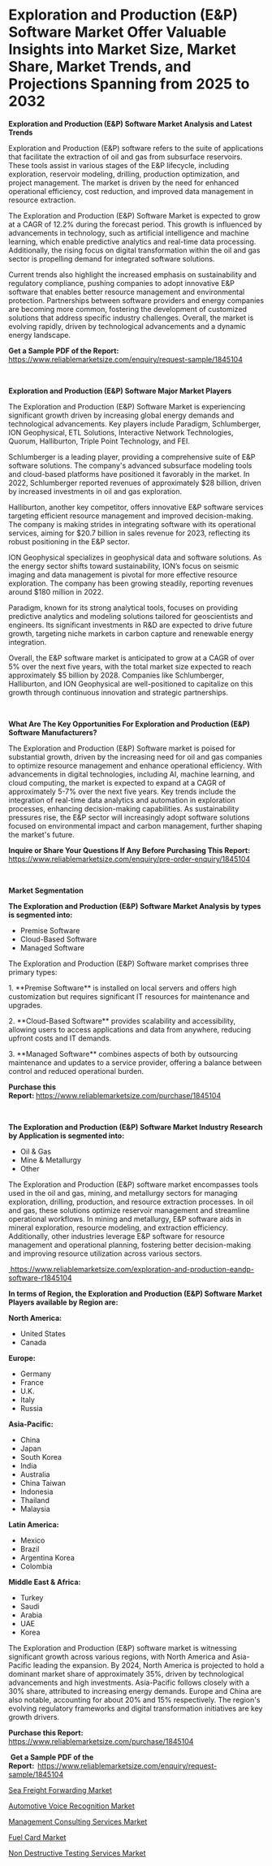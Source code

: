 <p><h1>Exploration and Production (E&P) Software Market Offer Valuable Insights into Market Size, Market Share, Market Trends, and Projections Spanning from 2025 to 2032</h1></p><p><strong>Exploration and Production (E&P) Software Market Analysis and Latest Trends</strong></p>
<p><p>Exploration and Production (E&P) software refers to the suite of applications that facilitate the extraction of oil and gas from subsurface reservoirs. These tools assist in various stages of the E&P lifecycle, including exploration, reservoir modeling, drilling, production optimization, and project management. The market is driven by the need for enhanced operational efficiency, cost reduction, and improved data management in resource extraction.</p><p>The Exploration and Production (E&P) Software Market is expected to grow at a CAGR of 12.2% during the forecast period. This growth is influenced by advancements in technology, such as artificial intelligence and machine learning, which enable predictive analytics and real-time data processing. Additionally, the rising focus on digital transformation within the oil and gas sector is propelling demand for integrated software solutions.</p><p>Current trends also highlight the increased emphasis on sustainability and regulatory compliance, pushing companies to adopt innovative E&P software that enables better resource management and environmental protection. Partnerships between software providers and energy companies are becoming more common, fostering the development of customized solutions that address specific industry challenges. Overall, the market is evolving rapidly, driven by technological advancements and a dynamic energy landscape.</p></p>
<p><strong>Get a Sample PDF of the Report:&nbsp;</strong> <a href="https://www.reliablemarketsize.com/enquiry/request-sample/1845104?utm_campaign=2008&utm_medium=2&utm_source=Github&utm_content=ia&utm_term=11032025&utm_id=exploration-and-production-ep-software">https://www.reliablemarketsize.com/enquiry/request-sample/1845104</a></p>
<p>&nbsp;</p>
<p><strong>Exploration and Production (E&P) Software Major Market Players</strong></p>
<p><p>The Exploration and Production (E&P) Software Market is experiencing significant growth driven by increasing global energy demands and technological advancements. Key players include Paradigm, Schlumberger, ION Geophysical, ETL Solutions, Interactive Network Technologies, Quorum, Halliburton, Triple Point Technology, and FEI.</p><p>Schlumberger is a leading player, providing a comprehensive suite of E&P software solutions. The company's advanced subsurface modeling tools and cloud-based platforms have positioned it favorably in the market. In 2022, Schlumberger reported revenues of approximately $28 billion, driven by increased investments in oil and gas exploration.</p><p>Halliburton, another key competitor, offers innovative E&P software services targeting efficient resource management and improved decision-making. The company is making strides in integrating software with its operational services, aiming for $20.7 billion in sales revenue for 2023, reflecting its robust positioning in the E&P sector.</p><p>ION Geophysical specializes in geophysical data and software solutions. As the energy sector shifts toward sustainability, ION’s focus on seismic imaging and data management is pivotal for more effective resource exploration. The company has been growing steadily, reporting revenues around $180 million in 2022.</p><p>Paradigm, known for its strong analytical tools, focuses on providing predictive analytics and modeling solutions tailored for geoscientists and engineers. Its significant investments in R&D are expected to drive future growth, targeting niche markets in carbon capture and renewable energy integration.</p><p>Overall, the E&P software market is anticipated to grow at a CAGR of over 5% over the next five years, with the total market size expected to reach approximately $5 billion by 2028. Companies like Schlumberger, Halliburton, and ION Geophysical are well-positioned to capitalize on this growth through continuous innovation and strategic partnerships.</p></p>
<p>&nbsp;</p>
<p><strong>What Are The Key Opportunities For Exploration and Production (E&P) Software Manufacturers?</strong></p>
<p><p>The Exploration and Production (E&P) Software market is poised for substantial growth, driven by the increasing need for oil and gas companies to optimize resource management and enhance operational efficiency. With advancements in digital technologies, including AI, machine learning, and cloud computing, the market is expected to expand at a CAGR of approximately 5-7% over the next five years. Key trends include the integration of real-time data analytics and automation in exploration processes, enhancing decision-making capabilities. As sustainability pressures rise, the E&P sector will increasingly adopt software solutions focused on environmental impact and carbon management, further shaping the market's future.</p></p>
<p><strong>Inquire or Share Your Questions If Any Before Purchasing This Report:</strong> <a href="https://www.reliablemarketsize.com/enquiry/pre-order-enquiry/1845104?utm_campaign=2008&utm_medium=2&utm_source=Github&utm_content=ia&utm_term=11032025&utm_id=exploration-and-production-ep-software">https://www.reliablemarketsize.com/enquiry/pre-order-enquiry/1845104</a></p>
<p>&nbsp;</p>
<p><strong>Market Segmentation</strong></p>
<p><strong>The Exploration and Production (E&P) Software Market Analysis by types is segmented into:</strong></p>
<p><ul><li>Premise Software</li><li>Cloud-Based Software</li><li>Managed Software</li></ul></p>
<p><p>The Exploration and Production (E&P) Software market comprises three primary types: </p><p>1. **Premise Software** is installed on local servers and offers high customization but requires significant IT resources for maintenance and upgrades.</p><p>  </p><p>2. **Cloud-Based Software** provides scalability and accessibility, allowing users to access applications and data from anywhere, reducing upfront costs and IT demands.</p><p>3. **Managed Software** combines aspects of both by outsourcing maintenance and updates to a service provider, offering a balance between control and reduced operational burden.</p></p>
<p><strong>Purchase this Report:&nbsp;</strong><a href="https://www.reliablemarketsize.com/purchase/1845104?utm_campaign=2008&utm_medium=2&utm_source=Github&utm_content=ia&utm_term=11032025&utm_id=exploration-and-production-ep-software">https://www.reliablemarketsize.com/purchase/1845104</a></p>
<p>&nbsp;</p>
<p><strong>The Exploration and Production (E&P) Software Market Industry Research by Application is segmented into:</strong></p>
<p><ul><li>Oil & Gas</li><li>Mine & Metallurgy</li><li>Other</li></ul></p>
<p><p>The Exploration and Production (E&P) software market encompasses tools used in the oil and gas, mining, and metallurgy sectors for managing exploration, drilling, production, and resource extraction processes. In oil and gas, these solutions optimize reservoir management and streamline operational workflows. In mining and metallurgy, E&P software aids in mineral exploration, resource modeling, and extraction efficiency. Additionally, other industries leverage E&P software for resource management and operational planning, fostering better decision-making and improving resource utilization across various sectors.</p></p>
<p><a href="https://www.reliablemarketsize.com/exploration-and-production-eandp-software-r1845104?utm_campaign=2008&utm_medium=2&utm_source=Github&utm_content=ia&utm_term=11032025&utm_id=exploration-and-production-ep-software">&nbsp;https://www.reliablemarketsize.com/exploration-and-production-eandp-software-r1845104</a></p>
<p><strong>In terms of Region, the Exploration and Production (E&P) Software Market Players available by Region are:</strong></p>
<p>
    <p> <strong> North America: </strong>
        <ul>
            <li>United States</li>
            <li>Canada</li>
        </ul>
        </p> 
    <p> <strong> Europe: </strong>
        <ul>
            <li>Germany</li>
            <li>France</li>
            <li>U.K.</li>
            <li>Italy</li>
            <li>Russia</li>
        </ul>
        </p> 
    <p> <strong> Asia-Pacific: </strong>
        <ul>
            <li>China</li>
            <li>Japan</li>
            <li>South Korea</li>
            <li>India</li>
            <li>Australia</li>
            <li>China Taiwan</li>
            <li>Indonesia</li>
            <li>Thailand</li>
            <li>Malaysia</li>
        </ul>
        </p> 
    <p> <strong> Latin America: </strong>
        <ul>
            <li>Mexico</li>
            <li>Brazil</li>
            <li>Argentina Korea</li>
            <li>Colombia</li>
        </ul>
        </p> 
    <p> <strong> Middle East & Africa: </strong>
        <ul>
            <li>Turkey</li>
            <li>Saudi</li>
            <li>Arabia</li>
            <li>UAE</li>
            <li>Korea</li>
        </ul>
    </p>
    </p>
<p><p>The Exploration and Production (E&P) software market is witnessing significant growth across various regions, with North America and Asia-Pacific leading the expansion. By 2024, North America is projected to hold a dominant market share of approximately 35%, driven by technological advancements and high investments. Asia-Pacific follows closely with a 30% share, attributed to increasing energy demands. Europe and China are also notable, accounting for about 20% and 15% respectively. The region's evolving regulatory frameworks and digital transformation initiatives are key growth drivers.</p></p>
<p><strong>Purchase this Report: </strong><a href="https://www.reliablemarketsize.com/purchase/1845104?utm_campaign=2008&utm_medium=2&utm_source=Github&utm_content=ia&utm_term=11032025&utm_id=exploration-and-production-ep-software">https://www.reliablemarketsize.com/purchase/1845104</a></p>
<p>&nbsp;<strong>Get a Sample PDF of the Report:&nbsp;&nbsp;</strong><a href="https://www.reliablemarketsize.com/enquiry/request-sample/1845104?utm_campaign=2008&utm_medium=2&utm_source=Github&utm_content=ia&utm_term=11032025&utm_id=exploration-and-production-ep-software">https://www.reliablemarketsize.com/enquiry/request-sample/1845104</a></p>
<p><strong></strong></p>
<p><p><a href="https://github.com/maaniwilka9y/Market-Research-Report-List-1/blob/main/sea-freight-forwarding-market.md?utm_campaign=2008&utm_medium=2&utm_source=Github&utm_content=ia&utm_term=11032025&utm_id=exploration-and-production-ep-software">Sea Freight Forwarding Market</a></p><p><a href="https://github.com/failarustic/Market-Research-Report-List-1/blob/main/automotive-voice-recognition-market.md?utm_campaign=2008&utm_medium=2&utm_source=Github&utm_content=ia&utm_term=11032025&utm_id=exploration-and-production-ep-software">Automotive Voice Recognition Market</a></p><p><a href="https://github.com/damjiederyd/Market-Research-Report-List-1/blob/main/management-consulting-services-market.md?utm_campaign=2008&utm_medium=2&utm_source=Github&utm_content=ia&utm_term=11032025&utm_id=exploration-and-production-ep-software">Management Consulting Services Market</a></p><p><a href="https://github.com/claracpegios/Market-Research-Report-List-1/blob/main/fuel-card-market.md?utm_campaign=2008&utm_medium=2&utm_source=Github&utm_content=ia&utm_term=11032025&utm_id=exploration-and-production-ep-software">Fuel Card Market</a></p><p><a href="https://github.com/waldarolka1j/Market-Research-Report-List-1/blob/main/non-destructive-testing-services-market.md?utm_campaign=2008&utm_medium=2&utm_source=Github&utm_content=ia&utm_term=11032025&utm_id=exploration-and-production-ep-software">Non Destructive Testing Services Market</a></p></p>
